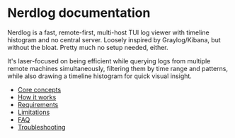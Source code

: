 # Nerdlog documentation

Nerdlog is a fast, remote-first, multi-host TUI log viewer with timeline histogram and no central server. Loosely inspired by Graylog/Kibana, but without the bloat. Pretty much no setup needed, either.

It's laser-focused on being efficient while querying logs from multiple remote machines simultaneously, filtering them by time range and patterns, while also drawing a timeline histogram for quick visual insight.

- [Core concepts](./core_concepts.md)
- [How it works](./how_it_works.md)
- [Requirements](./requirements.md)
- [Limitations](./limitations.md)
- [FAQ](./faq.md)
- [Troubleshooting](./troubleshooting.md)
